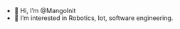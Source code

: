 - 👋 Hi, I’m @MangoInit
- 👀 I’m interested in Robotics, Iot, software engineering.

<!---
MangoInit/MangoInit is a ✨ special ✨ repository because its `README.md` (this file) appears on your GitHub profile.
You can click the Preview link to take a look at your changes.
--->
